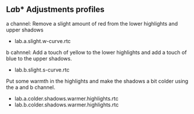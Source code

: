 ## L*a*b* Adjustments profiles

a channel: Remove a slight amount of red from the lower highlights and upper shadows

* lab.a.slight.w-curve.rtc

b cahnnel: Add a touch of yellow to the lower highlights and add a touch of blue to the upper shadows.

* lab.b.slight.s-curve.rtc

Put some warmth in the highlights and make the shadows a bit colder using the a and b channel.

* lab.a.colder.shadows.warmer.highlights.rtc
* lab.b.colder.shadows.warmer.highlights.rtc
